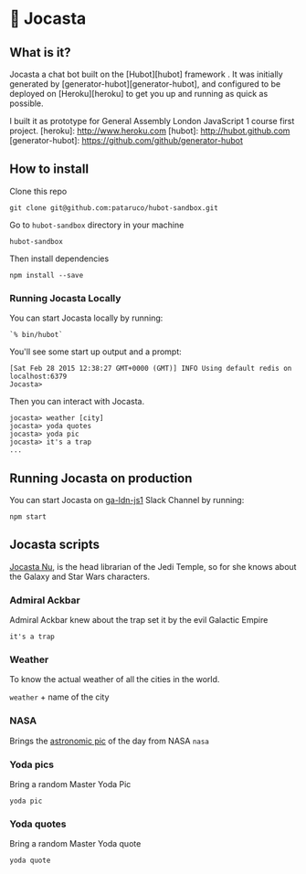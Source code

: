 #  :older_woman: Jocasta 

## What is it?
Jocasta a chat bot built on the [Hubot][hubot] framework . It was
initially generated by [generator-hubot][generator-hubot], and configured to be
deployed on [Heroku][heroku] to get you up and running as quick as possible.

I built it as prototype for General Assembly London JavaScript 1 course first project.
[heroku]: http://www.heroku.com
[hubot]: http://hubot.github.com
[generator-hubot]: https://github.com/github/generator-hubot

## How to install

Clone this repo

`git clone git@github.com:pataruco/hubot-sandbox.git`

Go to `hubot-sandbox` directory in your machine

`hubot-sandbox`

Then install dependencies

`npm install --save`

### Running Jocasta Locally

You can start Jocasta locally by running:

    `% bin/hubot`

You'll see some start up output and a prompt:

    [Sat Feb 28 2015 12:38:27 GMT+0000 (GMT)] INFO Using default redis on localhost:6379
    Jocasta>

Then you can interact with Jocasta.

    jocasta> weather [city]
    jocasta> yoda quotes
    jocasta> yoda pic
    jocasta> it's a trap
    ...


## Running Jocasta on production

You can start Jocasta on [ga-ldn-js1](https://ga-ldn-js1.slack.com/) Slack Channel by running:

`npm start`

## Jocasta scripts

  [Jocasta Nu](http://www.starwars.com/databank/jocasta-nu), is the head librarian of the Jedi Temple, so for she knows 
  about the Galaxy and Star Wars characters.

### Admiral Ackbar
Admiral Ackbar knew about the trap set it by the evil Galactic Empire

   `it's a trap`
### Weather
To know the actual weather of all the cities in the world.

`weather` + name of the city

### NASA
Brings the [astronomic pic](http://apod.nasa.gov/apod/astropix.html) of the day from NASA
`nasa`

### Yoda pics

Bring a random Master Yoda Pic

`yoda pic`
### Yoda quotes

Bring a random Master Yoda quote

`yoda quote`
